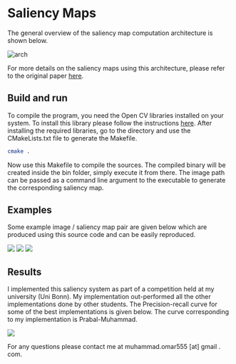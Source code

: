 # Saliency Maps

The general overview of the saliency map computation architecture is shown below.

![arch](https://github.com/musaeed/Computer-Vision/raw/master/Saliency%20maps/examples/architecture.png)

For more details on the saliency maps using this architecture, please refer to the original paper [here](http://www.iai.uni-bonn.de/~frintrop/paper/frintrop_cahb2011.pdf).

## Build and run

To compile the program, you need the Open CV libraries installed on your system. To install this library please follow the instructions [here](http://docs.opencv.org/doc/tutorials/introduction/linux_install/linux_install.html). After installing the required libraries, go to the directory and use the CMakeLists.txt file to generate the Makefile.

```bash
cmake .
```
Now use this Makefile to compile the sources. The compiled binary will be created inside the bin folder, simply execute it from there. The image path can be passed as a command line argument to the executable to generate the corresponding saliency map.

## Examples

Some example image / saliency map pair are given below which are produced using this source code and can be easily reproduced.

![](https://github.com/musaeed/Computer-Vision/raw/master/Saliency%20maps/examples/baw_saliency.png)
![](https://github.com/musaeed/Computer-Vision/raw/master/Saliency%20maps/examples/pop_saliency.png)
![](https://github.com/musaeed/Computer-Vision/raw/master/Saliency%20maps/examples/uni-bonn_saliency.png)

## Results

I implemented this saliency system as part of a competition held at my university (Uni Bonn). My implementation out-performed all the other implementations done by other students. The Precision-recall curve for some of the best implementations is given below. The curve corresponding to my implementation is Prabal-Muhammad.

![](https://github.com/musaeed/Computer-Vision/raw/master/Saliency%20maps/examples/pr_curve.png)


For any questions please contact me at muhammad.omar555 [at] gmail . com.